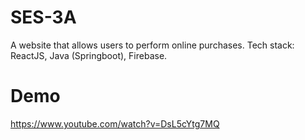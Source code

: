 # SES-3A
A website that allows users to perform online purchases. Tech stack: ReactJS, Java (Springboot), Firebase.

# Demo

https://www.youtube.com/watch?v=DsL5cYtg7MQ

